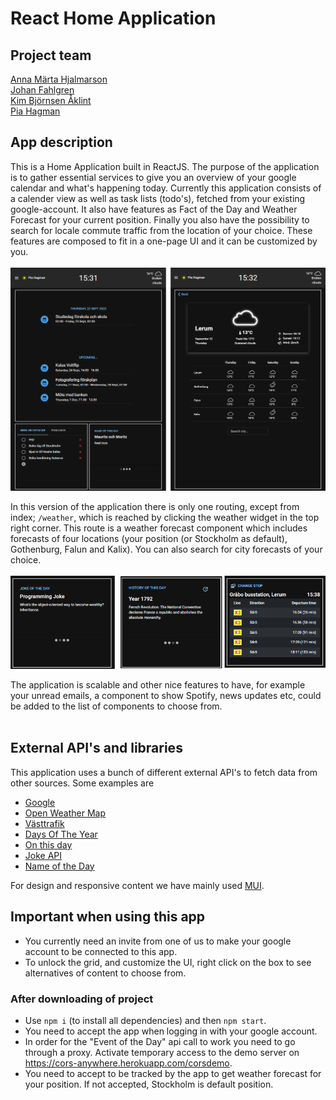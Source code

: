 # React Home Application

## Project team

[Anna Märta Hjalmarson](https://github.com/Martason) <br>
[Johan Fahlgren](https://github.com/johan-fahlgren) <br>
[Kim Björnsen Åklint](https://github.com/Bjornsen016) <br>
[Pia Hagman](https://github.com/PiaHagman)

## App description

This is a Home Application built in ReactJS. The purpose of the application is to gather essential services to give you an overview of your google calendar and what's happening today. Currently this application consists of a calender view as well as task lists (todo's), fetched from your existing google-account. It also have features as Fact of the Day and Weather Forecast for your current position. Finally you also have the possibility to search for locale commute traffic from the location of your choice. These features are composed to fit in a one-page UI and it can be customized by you. <br><br>
<img src="./readme_Images/2.png" width="800px">

In this version of the application there is only one routing, except from index; `/weather`, which is reached by clicking the weather widget in the top right corner. This route is a weather forecast component which includes forecasts of four locations (your position (or Stockholm as default), Gothenburg, Falun and Kalix). You can also search for city forecasts of your choice. <br><br>
<img src="./readme_Images/1.png" width="800px">

The application is scalable and other nice features to have, for example your unread emails, a component to show Spotify, news updates etc, could be added to the list of components to choose from. <br><br>

## External API's and libraries

This application uses a bunch of different external API's to fetch data from other sources. Some examples are

- [Google]()
- [Open Weather Map](https://openweathermap.org/api)
- [Västtrafik](https://developer.vasttrafik.se/portal/#/)
- [Days Of The Year](https://www.daysoftheyear.com/%22%3edays)
- [On this day](https://byabbe.se/on-this-day/)
- [Joke API](https://v2.jokeapi.dev/)
- [Name of the Day](https://sholiday.faboul.se/)

For design and responsive content we have mainly used [MUI](https://mui.com/).

## Important when using this app

- You currently need an invite from one of us to make your google account to be connected to this app.
- To unlock the grid, and customize the UI, right click on the box to see alternatives of content to choose from.

### After downloading of project

- Use `npm i` (to install all dependencies) and then `npm start`.
- You need to accept the app when logging in with your google account.
- In order for the "Event of the Day" api call to work you need to go through a proxy. Activate temporary access to the demo server on https://cors-anywhere.herokuapp.com/corsdemo.
- You need to accept to be tracked by the app to get weather forecast for your position. If not accepted, Stockholm is default position.
